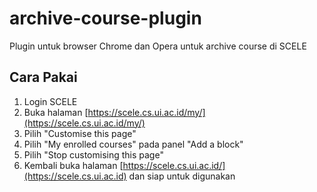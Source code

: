# archive-course-plugin
Plugin untuk browser Chrome dan Opera untuk archive course di SCELE

## Cara Pakai
1. Login SCELE
2. Buka halaman [https://scele.cs.ui.ac.id/my/](https://scele.cs.ui.ac.id/my/)
3. Pilih "Customise this page"
4. Pilih "My enrolled courses" pada panel "Add a block"
5. Pilih "Stop customising this page"
6. Kembali buka halaman [https://scele.cs.ui.ac.id/](https://scele.cs.ui.ac.id) dan siap untuk digunakan
